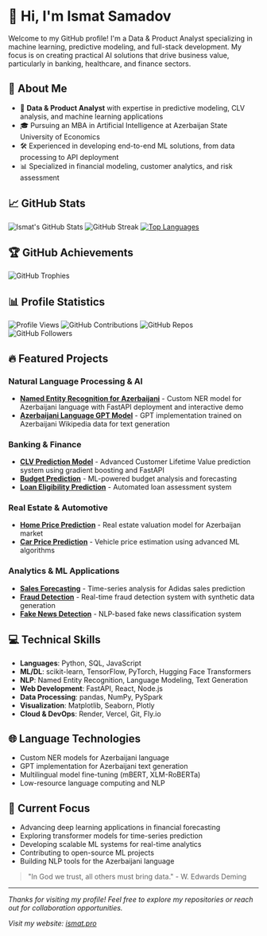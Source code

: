 # 👋 Hi, I'm Ismat Samadov
Welcome to my GitHub profile! I'm a Data & Product Analyst specializing in machine learning, predictive modeling, and full-stack development. My focus is on creating practical AI solutions that drive business value, particularly in banking, healthcare, and finance sectors.

## 🚀 About Me
- 💼 **Data & Product Analyst** with expertise in predictive modeling, CLV analysis, and machine learning applications
- 🎓 Pursuing an MBA in Artificial Intelligence at Azerbaijan State University of Economics
- 🛠️ Experienced in developing end-to-end ML solutions, from data processing to API deployment
- 📊 Specialized in financial modeling, customer analytics, and risk assessment

## 📈 GitHub Stats
![Ismat's GitHub Stats](https://github-readme-stats.vercel.app/api?username=Ismat-Samadov&show_icons=true&theme=radical)
![GitHub Streak](https://github-readme-streak-stats.herokuapp.com/?user=Ismat-Samadov&theme=radical)
[![Top Languages](https://github-readme-stats.vercel.app/api/top-langs/?username=Ismat-Samadov&layout=compact&theme=radical)](https://github.com/anuraghazra/github-readme-stats)

## 🏆 GitHub Achievements
![GitHub Trophies](https://github-profile-trophy.vercel.app/?username=Ismat-Samadov&theme=radical&no-frame=true&margin-w=5)

## 📊 Profile Statistics
![Profile Views](https://komarev.com/ghpvc/?username=Ismat-Samadov&color=blueviolet)
![GitHub Contributions](https://img.shields.io/badge/Contributions-100%2B-brightgreen)
![GitHub Repos](https://img.shields.io/badge/Repositories-30%2B-blue)
![GitHub Followers](https://img.shields.io/badge/Followers-500%2B-yellow)

## 🔥 Featured Projects

### Natural Language Processing & AI
- [**Named Entity Recognition for Azerbaijani**](https://github.com/Ismat-Samadov/Named_Entity_Recognition) - Custom NER model for Azerbaijani language with FastAPI deployment and interactive demo
- [**Azerbaijani Language GPT Model**](https://github.com/Ismat-Samadov/GPT) - GPT implementation trained on Azerbaijani Wikipedia data for text generation

### Banking & Finance
- [**CLV Prediction Model**](https://clv-model.onrender.com/) - Advanced Customer Lifetime Value prediction system using gradient boosting and FastAPI
- [**Budget Prediction**](https://github.com/Ismat-Samadov/Budget_Prediction) - ML-powered budget analysis and forecasting
- [**Loan Eligibility Prediction**](https://github.com/Ismat-Samadov/Loan_Eligiblity) - Automated loan assessment system

### Real Estate & Automotive
- [**Home Price Prediction**](https://github.com/Ismat-Samadov/Home_Price_Prediciton) - Real estate valuation model for Azerbaijan market
- [**Car Price Prediction**](https://github.com/Ismat-Samadov/Car_Price_Prediction) - Vehicle price estimation using advanced ML algorithms

### Analytics & ML Applications
- [**Sales Forecasting**](https://github.com/Ismat-Samadov/Sales_Forecasting) - Time-series analysis for Adidas sales prediction
- [**Fraud Detection**](https://github.com/Ismat-Samadov/fraud_detection) - Real-time fraud detection system with synthetic data generation
- [**Fake News Detection**](https://github.com/Ismat-Samadov/Fake_News_Detection) - NLP-based fake news classification system

## 💻 Technical Skills
- **Languages**: Python, SQL, JavaScript
- **ML/DL**: scikit-learn, TensorFlow, PyTorch, Hugging Face Transformers
- **NLP**: Named Entity Recognition, Language Modeling, Text Generation
- **Web Development**: FastAPI, React, Node.js
- **Data Processing**: pandas, NumPy, PySpark
- **Visualization**: Matplotlib, Seaborn, Plotly
- **Cloud & DevOps**: Render, Vercel, Git, Fly.io

## 🌐 Language Technologies
- Custom NER models for Azerbaijani language
- GPT implementation for Azerbaijani text generation
- Multilingual model fine-tuning (mBERT, XLM-RoBERTa)
- Low-resource language computing and NLP

## 🌱 Current Focus
- Advancing deep learning applications in financial forecasting
- Exploring transformer models for time-series prediction
- Developing scalable ML systems for real-time analytics
- Contributing to open-source ML projects
- Building NLP tools for the Azerbaijani language

> "In God we trust, all others must bring data." - W. Edwards Deming

---
*Thanks for visiting my profile! Feel free to explore my repositories or reach out for collaboration opportunities.*

*Visit my website: [ismat.pro](https://www.ismat.pro/)*
